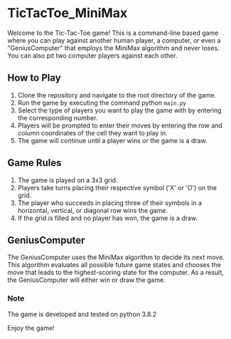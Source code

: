 # TicTacToe_MiniMax

Welcome to the Tic-Tac-Toe game! This is a command-line based game where you can play against another human player, a computer, or even a "GeniusComputer" that employs the MiniMax algorithm and never loses. You can also pit two computer players against each other.

## How to Play
1. Clone the repository and navigate to the root directory of the game.
2. Run the game by executing the command python `main.py`
3. Select the type of players you want to play the game with by entering the corresponding number.
4. Players will be prompted to enter their moves by entering the row and column coordinates of the cell they want to play in.
5. The game will continue until a player wins or the game is a draw.

## Game Rules
1. The game is played on a 3x3 grid.
2. Players take turns placing their respective symbol ('X' or 'O') on the grid.
3. The player who succeeds in placing three of their symbols in a horizontal, vertical, or diagonal row wins the game.
4. If the grid is filled and no player has won, the game is a draw.

## GeniusComputer
The GeniusComputer uses the MiniMax algorithm to decide its next move. This algorithm evaluates all possible future game states and chooses the move that leads to the highest-scoring state for the computer. As a result, the GeniusComputer will either win or draw the game.

### Note
The game is developed and tested on python 3.8.2

Enjoy the game!
